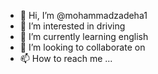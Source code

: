 - 👋 Hi, I’m @mohammadzadeha1
- 👀 I’m interested in driving
- 🌱 I’m currently learning english
- 💞️ I’m looking to collaborate on 
- 📫 How to reach me ...

<!---
mohammadzadeha1/mohammadzadeha1 is a ✨ special ✨ repository because its `README.md` (this file) appears on your GitHub profile.
You can click the Preview link to take a look at your changes.
--->
